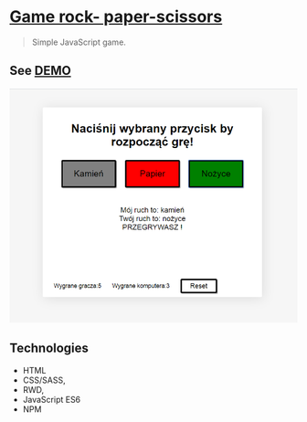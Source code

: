# [Game rock- paper-scissors](https://edyta2801.github.io/rock-paper-scissors/)
> Simple JavaScript game.


## See [DEMO](https://edyta2801.github.io/rock-paper-scissors/)

![Example screenshot](./images/screenshot.png)

## Technologies
* HTML
* CSS/SASS,
* RWD,
* JavaScript ES6
* NPM
